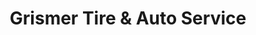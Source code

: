 ---
title: "Grismer Tire & Auto Service"
url: /columbus/grismer-tire-und-auto-service/
shop: Autowerkstatt
---